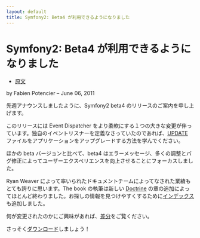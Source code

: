 ```yaml
---
layout: default
title: Symfony2: Beta4 が利用できるようになりました
---
```


Symfony2: Beta4 が利用できるようになりました
=============================================

 - [原文](http://symfony.com/blog/symfony2-beta4-available)
 
by Fabien Potencier – June 06, 2011

先週アナウンスしましたように、Symfony2 beta4 のリリースのご案内を申し上げます。

このリリースには Event Dispatcher をより柔軟にする１つの大きな変更が伴っています。独自のイベントリスナーを定義なさっていたのであれば、[UPDATE](https://github.com/symfony/symfony/blob/master/UPDATE.md) ファイルをアプリケーションをアップグレードする方法を学んでください。


ほかの beta バージョンと比べて、beta4 はエラーメッセージ、多くの調整とバグ修正によってユーザーエクスペリエンスを向上させることにフォーカスしました。

Ryan Weaver によって率いられたドキュメントチームによってなされた業績もとても誇りに思います。The book の執筆は新しい [Doctrine](http://symfony.com/doc/current/book/doctrine.html) の章の追加によってほとんど終わりました。お探しの情報を見つけやすくするために[インデックス](http://symfony.com/doc/current/genindex.html)も追加しました。

何が変更されたのかにご興味があれば、[差分](https://github.com/symfony/symfony/compare/v2.0.0BETA3...v2.0.0BETA4)をご覧ください。

さっそく[ダウンロード](http://symfony.com/download)しましょう！
